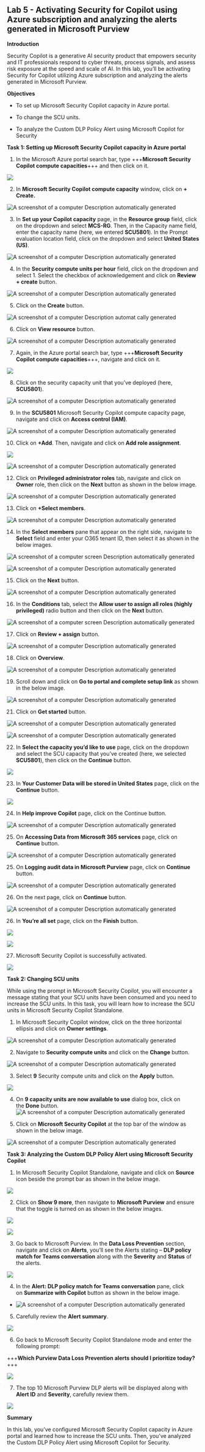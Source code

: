 ## **Lab 5 - Activating Security for Copilot using Azure subscription and analyzing the alerts generated in Microsoft Purview**

**Introduction**

Security Copilot is a generative AI security product that empowers
security and IT professionals respond to cyber threats, process signals,
and assess risk exposure at the speed and scale of AI. In this lab,
you’ll be activating Security for Copilot utilizing Azure subscription
and analyzing the alerts generated in Microsoft Purview.

**Objectives**

- To set up Microsoft Security Copilot capacity in Azure portal.

- To change the SCU units.

- To analyze the Custom DLP Policy Alert using Microsoft Copilot for
  Security

**Task 1: Setting up Microsoft Security Copilot capacity in Azure portal**

1. In the Microsoft Azure portal search bar, type +++**Microsoft Security Copilot compute capacities**+++ and then click on it.

![](./media/m1.png)

2. In **Microsoft Security Copilot compute capacity** window, click
on **+ Create.**

![A screenshot of a computer Description automatically
generated](./media/image2.png)

3. In **Set up your Copilot capacity** page, in the **Resource group**
field, click on the dropdown and select **MCS-RG**. Then, in the
Capacity name field, enter the capacity name (here, we entered
**SCU5801**). In the Prompt evaluation location field, click on the
dropdown and select **United States (US)**.

![A screenshot of a computer Description automatically
generated](./media/image3.png)

4. In the **Security compute units per hour** field, click on the
dropdown and select 1. Select the checkbox of acknowledgement and click
on **Review + create** button.

![A screenshot of a computer Description automatically
generated](./media/image4.png)

5. Click on the **Create** button.

![A screenshot of a computer Description automat cally
generated](./media/image5.png)

6. Click on **View resource** button.

![A screenshot of a computer Description automatically
generated](./media/image6.png)

7. Again, in the Azure portal search bar, type +++**Microsoft Security Copilot compute capacities**+++, navigate and click on it.

![](./media/m1.png)

8. Click on the security capacity unit that you’ve deployed (here, **SCU5801**).

![A screenshot of a computer Description automatically
generated](./media/image8.png)

9. In the **SCU5801** Microsoft Security Copilot compute capacity
page, navigate and click on **Access control (IAM)**.

![A screenshot of a computer Description automatically
generated](./media/image9.png)

10. Click on **+Add**. Then, navigate and click on **Add role
assignment**.

![](./media/image10.png)

![A screenshot of a computer Description automatically
generated](./media/image11.png)

12. Click on **Privileged administrator roles** tab, navigate and click
on **Owner** role, then click on the **Next** button as shown in the
below image.

![A screenshot of a computer Description automatically
generated](./media/image12.png)

13. Click on **+Select members**.

![A screenshot of a computer Description automatically
generated](./media/image13.png)

14. In the **Select members** pane that appear on the right side,
navigate to **Select** field and enter your O365 tenant ID, then select
it as shown in the below images.

![A screenshot of a computer screen Description automatically
generated](./media/image14.png)

![A screenshot of a computer Description automatically
generated](./media/image15.png)

15. Click on the **Next** button.

![A screenshot of a computer Description automatically
generated](./media/image16.png)

16. In the **Conditions** tab, select the **Allow user to assign all
roles (highly privileged)** radio button and then click on the **Next**
button.

![A screenshot of a computer screen Description automatically
generated](./media/image17.png)

17. Click on **Review + assign** button.

![A screenshot of a computer Description automatically
generated](./media/image18.png)

18. Click on **Overview**.

![A screenshot of a computer Description automatically
generated](./media/image19.png)

19. Scroll down and click on **Go to portal and complete setup link**
as shown in the below image.

![A screenshot of a computer Description automatically
generated](./media/image20.png)

21. Click on **Get started** button.

![A screenshot of a computer Description automatically
generated](./media/c1.png)

![A screenshot of a computer Description automatically
generated](./media/c2.png)

22. In **Select the capacity you’d like to use** page, click on the
dropdown and select the SCU capacity that you’ve created (here, we
selected **SCU5801**), then click on the **Continue** button.

![](./media/c3.png)

23. In **Your Customer Data will be stored in United States** page,
click on the **Continue** button.

![](./media/c4.png)

24. In **Help improve Copilot** page, click on the Continue button.

![A screenshot of a computer Description automatically
generated](./media/c6.png)

25. On **Accessing Data from Microsoft 365 services** page, click on **Continue** button.

![A screenshot of a computer Description automatically
generated](./media/c7.png)

25. On **Logging audit data in Microsoft Purview** page, click on **Continue** button.

![A screenshot of a computer Description automatically
generated](./media/c8.png)

26. On the next page, click on **Continue** button.

![A screenshot of a computer Description automatically
generated](./media/c9.png)

26. In **You’re all set** page, click on the **Finish** button.

![](./media/c10.png)

![](./media/c11.png)

27. Microsoft Security Copilot is successfully activated.

![](./media/c12.png)

**Task 2: Changing SCU units**

While using the prompt in Microsoft Security Copilot, you will
encounter a message stating that your SCU units have been consumed and
you need to increase the SCU units. In this task, you will learn how to
increase the SCU units in Microsoft Security Copilot Standalone.

1.  In Microsoft Security Copilot window, click on the three
    horizontal ellipsis and click on **Owner settings**.

![A screenshot of a computer Description automatically
generated](./media/c13.png)

2.  Navigate to **Security compute units** and click on the **Change**
    button.

![A screenshot of a computer Description automatically
generated](./media/c14.png)

3.  Select **9** Security compute units and click on the **Apply**
    button.

![](./media/image32.png)

4.  On **9 capacity units are now available to use** dialog box, click
    on the **Done** button.
 ![A screenshot of a computer Description automatically
 generated](./media/image33.png)

5. Click on **Microsoft Security Copilot** at the top bar of the window as shown in the below image.

 ![A screenshot of a computer Description automatically
 generated](./media/c15.png)

**Task 3: Analyzing the Custom DLP Policy Alert using Microsoft Security Copilot**

1. In Microsoft Security Copilot Standalone, navigate and click on **Source** icon beside the prompt bar as shown in the below image.

 ![](./media/c16.png)

2.  Click on **Show 9 more**, then navigate to **Microsoft Purview** and
    ensure that the toggle is turned on as shown in the below images.

 ![](./media/c17.png)

 ![](./media/c18.png)

3.  Go back to Microsoft Purview. In the **Data Loss Prevention**
    section, navigate and click on **Alerts**, you’ll see the Alerts
    stating – **DLP policy match for Teams conversation** along with the
    **Severity** and **Status** of the alerts.

 ![](./media/image38.png)

4.  In the **Alert: DLP policy match for Teams conversation** pane,
    click on **Summarize with Copilot** button as shown in the below
    image.

- ![A screenshot of a computer Description automatically
  generated](./media/image39.png)

5.  Carefully review the **Alert summary**.

 ![](./media/image40.png)

6.  Go back to Microsoft Security Copilot Standalone mode and enter
    the following prompt:

+++**Which Purview Data Loss Prevention alerts should I prioritize today?**+++

 ![](./media/image41.png)

7.  The top 10 Microsoft Purview DLP alerts will be displayed along with
    **Alert ID** and **Severity**, carefully review them.

 ![](./media/image42.png)

**Summary**

In this lab, you’ve configured Microsoft Security Copilot capacity
in Azure portal and learned how to increase the SCU units. Then, you’ve
analyzed the Custom DLP Policy Alert using Microsoft Copilot for
Security.
